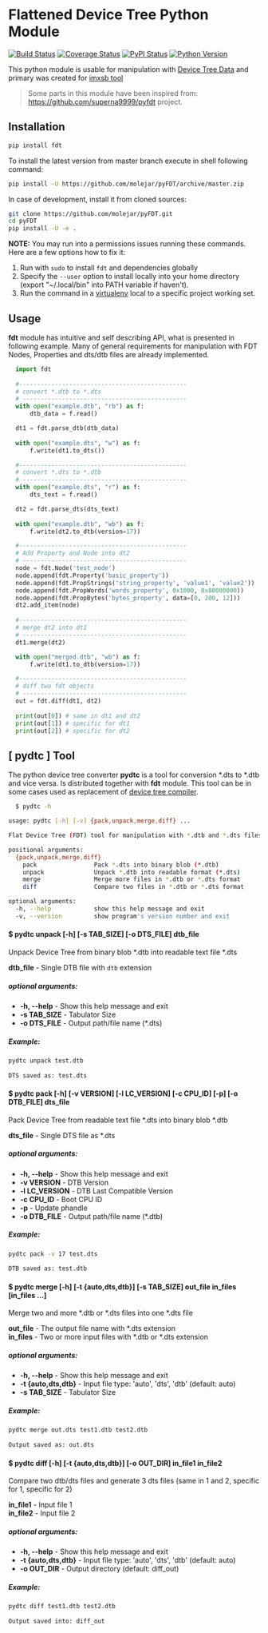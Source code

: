 # Flattened Device Tree Python Module 

[![Build Status](https://travis-ci.org/molejar/pyFDT.svg?branch=master)](https://travis-ci.org/molejar/pyFDT)
[![Coverage Status](https://coveralls.io/repos/github/molejar/pyFDT/badge.svg)](https://coveralls.io/github/molejar/pyFDT)
[![PyPI Status](https://img.shields.io/pypi/v/fdt.svg)](https://pypi.python.org/pypi/fdt)
[![Python Version](https://img.shields.io/pypi/pyversions/fdt.svg)](https://www.python.org)

This python module is usable for manipulation with [Device Tree Data](https://www.devicetree.org/) and primary was 
created for [imxsb tool](https://github.com/molejar/imxsb)

> Some parts in this module have been inspired from: https://github.com/superna9999/pyfdt project.

## Installation

```bash
pip install fdt
```

To install the latest version from master branch execute in shell following command:

```bash
pip install -U https://github.com/molejar/pyFDT/archive/master.zip
```

In case of development, install it from cloned sources:

```bash
git clone https://github.com/molejar/pyFDT.git
cd pyFDT
pip install -U -e .
```

**NOTE:** You may run into a permissions issues running these commands. Here are a few options how to fix it:

1. Run with `sudo` to install `fdt` and dependencies globally
2. Specify the `--user` option to install locally into your home directory (export "~/.local/bin" into PATH variable if haven't).
3. Run the command in a [virtualenv](https://virtualenv.pypa.io/en/latest/) local to a specific project working set.

## Usage

**fdt** module has intuitive and self describing API, what is presented in following example. Many of general requirements 
for manipulation with FDT Nodes, Properties and dts/dtb files are already implemented.

```python
  import fdt
  
  #-----------------------------------------------
  # convert *.dtb to *.dts
  # ----------------------------------------------
  with open("example.dtb", "rb") as f:
      dtb_data = f.read()

  dt1 = fdt.parse_dtb(dtb_data)
  
  with open("example.dts", "w") as f:
      f.write(dt1.to_dts())

  #-----------------------------------------------
  # convert *.dts to *.dtb
  # ----------------------------------------------
  with open("example.dts", "r") as f:
      dts_text = f.read()

  dt2 = fdt.parse_dts(dts_text)
  
  with open("example.dtb", "wb") as f:
      f.write(dt2.to_dtb(version=17))

  #-----------------------------------------------
  # Add Property and Node into dt2
  # ----------------------------------------------
  node = fdt.Node('test_node')
  node.append(fdt.Property('basic_property'))
  node.append(fdt.PropStrings('string_property', 'value1', 'value2'))
  node.append(fdt.PropWords('words_property', 0x1000, 0x80000000))
  node.append(fdt.PropBytes('bytes_property', data=[0, 200, 12]))
  dt2.add_item(node)
  
  #-----------------------------------------------
  # merge dt2 into dt1
  # ----------------------------------------------
  dt1.merge(dt2)

  with open("merged.dtb", "wb") as f:
      f.write(dt1.to_dtb(version=17))

  #-----------------------------------------------
  # diff two fdt objects
  # ----------------------------------------------
  out = fdt.diff(dt1, dt2)
  
  print(out[0]) # same in dt1 and dt2
  print(out[1]) # specific for dt1
  print(out[2]) # specific for dt2
```

## [ pydtc ] Tool

The python device tree converter **pydtc** is a tool for conversion *.dts to *.dtb and vice versa. Is distributed
together with **fdt** module. This tool can be in some cases used as replacement of [device tree compiler](https://git.kernel.org/pub/scm/utils/dtc/dtc.git).  

```bash
  $ pydtc -h

usage: pydtc [-h] [-v] {pack,unpack,merge,diff} ...

Flat Device Tree (FDT) tool for manipulation with *.dtb and *.dts files

positional arguments:
  {pack,unpack,merge,diff}
    pack                Pack *.dts into binary blob (*.dtb)
    unpack              Unpack *.dtb into readable format (*.dts)
    merge               Merge more files in *.dtb or *.dts format
    diff                Compare two files in *.dtb or *.dts format

optional arguments:
  -h, --help            show this help message and exit
  -v, --version         show program's version number and exit

```

#### $ pydtc unpack [-h] [-s TAB_SIZE] [-o DTS_FILE] dtb_file

Unpack Device Tree from binary blob *.dtb into readable text file *.dts

**dtb_file** - Single DTB file with `dtb` extension

##### optional arguments:
* **-h, --help** - Show this help message and exit
* **-s TAB_SIZE** - Tabulator Size
* **-o DTS_FILE** - Output path/file name (*.dts)

##### Example:

```bash
pydtc unpack test.dtb
    
DTS saved as: test.dts
```

#### $ pydtc pack [-h] [-v VERSION] [-l LC_VERSION] [-c CPU_ID] [-p] [-o DTB_FILE] dts_file


Pack Device Tree from readable text file *.dts into binary blob *.dtb

**dts_file** - Single DTS file as *.dts

##### optional arguments:
* **-h, --help** - Show this help message and exit
* **-v VERSION** - DTB Version
* **-l LC_VERSION** - DTB Last Compatible Version
* **-c CPU_ID** - Boot CPU ID
* **-p** - Update phandle
* **-o DTB_FILE** - Output path/file name (*.dtb)

##### Example:

``` bash
pydtc pack -v 17 test.dts
  
DTB saved as: test.dtb
```

#### $ pydtc merge [-h] [-t {auto,dts,dtb}] [-s TAB_SIZE] out_file in_files [in_files ...]


Merge two and more *.dtb or *.dts files into one *.dts file

**out_file** - The output file name with *.dts extension <br>
**in_files** - Two or more input files with *.dtb or *.dts extension

##### optional arguments:
* **-h, --help** - Show this help message and exit
* **-t {auto,dts,dtb}** - Input file type: 'auto', 'dts', 'dtb' (default: auto)
* **-s TAB_SIZE** - Tabulator Size

##### Example:

```bash
pydtc merge out.dts test1.dtb test2.dtb
    
Output saved as: out.dts
```

#### $ pydtc diff [-h] [-t {auto,dts,dtb}] [-o OUT_DIR] in_file1 in_file2

Compare two dtb/dts files and generate 3 dts files (same in 1 and 2, specific for 1, specific for 2)

**in_file1** - Input file 1 <br>
**in_file2** - Input file 2

##### optional arguments:
* **-h, --help** - Show this help message and exit
* **-t {auto,dts,dtb}** - Input file type: 'auto', 'dts', 'dtb' (default: auto)
* **-o OUT_DIR** - Output directory (default: diff_out)

##### Example:

```bash
pydtc diff test1.dtb test2.dtb
    
Output saved into: diff_out
```
